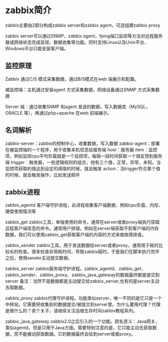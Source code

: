 

# zabbix简介

zabbix主要由2部分构成zabbix server和zabbix agent，可选组建zabbix proxy

zabbix server可以通过SNMP，zabbix agent，fping端口监视等方法对远程服务器或网络状态完成监视，数据收集等功能。同时支持Linux以及Unix平台，Windows平台只能安装客户端。

## 监控原理

Zabbix 通过C/S 模式采集数据，通过B/S模式在web 端展示和配置。

被监控端：主机通过安装agent 方式采集数据，网络设备通过SNMP 方式采集数据

Server 端：通过收集SNMP 和agent 发送的数据，写入数据库（MySQL，ORACLE 等），再通过php+apache 在web 前端展示。

## 名词解析

zabbix-server：zabbix的控制中心，收集数据，写入数据
zabbix-agent：部署在被监控端的一个程序，用于收集本机信息给服务端
host：服务器
item：监控项，例如监控cpu平均负载就是一个监控项，每隔一段时间获取一个值反馈到服务端
trigger：触发器，一些逻辑规则的组合，他有三个值，正常，异常，未知。当监控项获取的值达到设定的阈值的时候，就会触发
action：当trigger符合某个值的时候，就会触发操作，比如发送邮件

## zabbix进程

zabbix_agentd
客户端守护进程，此进程收集客户端数据，例如cpu负载、内存、硬盘使用情况等

zabbix_get
zabbix工具，单独使用的命令，通常在server或者proxy端执行获取远程客户端信息的命令。通常用户排错。例如在server端获取不到客户端的内存数据，我们可以使用zabbix_get获取客户端的内容的方式来做故障排查。

zabbix_sender
zabbix工具，用于发送数据给server或者proxy，通常用于耗时比较长的检查。很多检查非常耗时间，导致zabbix超时。于是我们在脚本执行完毕之后，使用sender主动提交数据。

zabbix_server
zabbix服务端守护进程。zabbix_agentd、zabbix_get、zabbix_sender、zabbix_proxy、zabbix_java_gateway的数据最终都是提交到server
备注：当然不是数据都是主动提交给zabbix_server,也有的是server主动去取数据。

zabbix_proxy
zabbix代理守护进程。功能类似server，唯一不同的是它只是一个中转站，它需要把收集到的数据提交/被提交到server里。为什么要用代理？代理是做什么的？卖个关子，请继续关注运维生存时间zabbix教程系列。

zabbix_java_gateway
zabbix2.0之后引入的一个功能。顾名思义：Java网关，类似agentd，但是只用于Java方面。需要特别注意的是，它只能主动去获取数据，而不能被动获取数据。它的数据最终会给到server或者proxy。